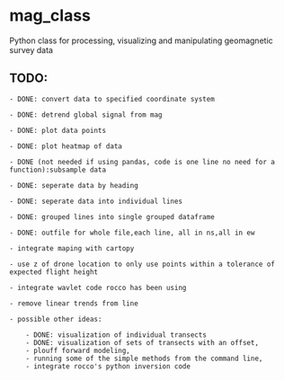 # mag_class
Python class for processing, visualizing and manipulating geomagnetic survey data

## TODO:

    - DONE: convert data to specified coordinate system
    
    - DONE: detrend global signal from mag
    
    - DONE: plot data points    
    
    - DONE: plot heatmap of data
    
    - DONE (not needed if using pandas, code is one line no need for a function):subsample data
    
    - DONE: seperate data by heading 
    
    - DONE: seperate data into individual lines

    - DONE: grouped lines into single grouped dataframe

    - DONE: outfile for whole file,each line, all in ns,all in ew

    - integrate maping with cartopy
    
    - use z of drone location to only use points within a tolerance of expected flight height 
    
    - integrate wavlet code rocco has been using

    - remove linear trends from line
    
    - possible other ideas: 
    
        - DONE: visualization of individual transects
        - DONE: visualization of sets of transects with an offset,
        - plouff forward modeling, 
        - running some of the simple methods from the command line, 
        - integrate rocco's python inversion code